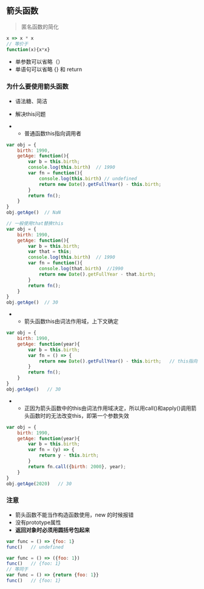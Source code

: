 ## 箭头函数

> 匿名函数的简化

```js
x => x * x
// 等价于
function(x){x*x}
```

* 单参数可以省略（）
* 单语句可以省略  {} 和 return

### 为什么要使用箭头函数

* 语法糖、简洁

* 解决this问题

* * 普通函数this指向调用者

```js
var obj = {
    birth: 1990,
    getAge: function(){
        var b = this.birth;
        console.log(this.birth)  // 1990
        var fn = function(){
            console.log(this.birth) // undefined
            return new Date().getFullYear() - this.birth;
        }
        return fn();
    }
} 
obj.getAge()  // NaN

// 一般使用that替换this
var obj = {
    birth: 1990,
    getAge: function(){
        var b = this.birth;
        var that = this;
        console.log(this.birth)  // 1990
        var fn = function(){
            console.log(that.birth)  //1990
            return new Date().getFullYear - that.birth;
        }
        return fn();
    }
}
obj.getAge()  // 30
```

* * 箭头函数this由词法作用域，上下文确定

```js
var obj = {
    birth: 1990,
    getAge: function(year){
        var b = this.birth;
        var fn = () => {
            return new Date().getFullYear() - this.birth;   // this指向obj对象
        }
        return fn();
    }
}
obj.getAge()   // 30
```

* * 正因为箭头函数中的this由词法作用域决定，所以用call\(\)和apply\(\)调用箭头函数时的无法改变this，即第一个参数失效

```js
var obj = {
    birth: 1990,
    getAge: function(year){
        var b = this.birth;
        var fn = (y) => {
            return y - this.birth;
        }
        return fn.call({birth: 2000}, year);
    }
}
obj.getAge(2020)   // 30
```

### 注意

* 箭头函数不能当作构造函数使用，new 的时候报错
* 没有prototype属性
* **返回对象时必须用圆括号包起来**

```js
var func = () => {foo: 1}
func()   // undefined

var func = () => ({foo: 1})
func()   // {foo: 1}
// 等同于
var func = () => {return {foo: 1}}
func()   // {foo: 1}
```



